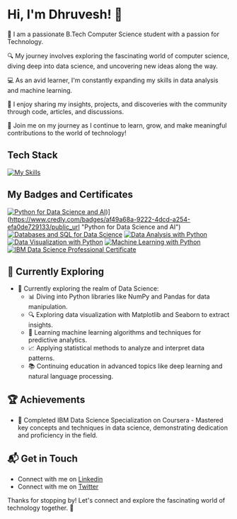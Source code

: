 # Hi, I'm Dhruvesh! 👋

👋 I am a passionate B.Tech Computer Science student with a passion for Technology.

🔍 My journey involves exploring the fascinating world of computer science, diving deep into data science, and uncovering new ideas along the way.

💻 As an avid learner, I'm constantly expanding my skills in data analysis and machine learning.

📝 I enjoy sharing my insights, projects, and discoveries with the community through code, articles, and discussions.

🌱 Join me on my journey as I continue to learn, grow, and make meaningful contributions to the world of technology!

## Tech Stack
[![My Skills](https://skillicons.dev/icons?i=py,r,anaconda)](https://skillicons.dev)

## My Badges and Certificates

<!--START_SECTION:badges-->

[![Python for Data Science and AI](https://images.credly.com/size/680x680/images/0571ab1d-f43b-43d9-9c68-8ebd0ebd61b7/Python_for_Data_Sci_and_AI_Foundational.png)](https://images.credly.com/size/680x680/images/0571ab1d-f43b-43d9-9c68-8ebd0ebd61b7/Python_for_Data_Sci_and_AI_Foundational.png))](https://www.credly.com/badges/af49a68a-9222-4dcd-a254-efa0de729133/public_url "Python for Data Science and AI")
[![Databases and SQL for Data Science](https://images.credly.com/size/680x680/images/594e0ab7-c864-4d9a-9987-3a903ec3f06a/Cognitive_Class_-_DB_and_SQL_for_Data_Sci.png)](https://www.credly.com/badges/dd88b0b3-91c1-44f1-ae63-17fb0f9fd493/public_url "Databases and SQL for Data Science")
[![Data Analysis with Python](https://images.credly.com/size/680x680/images/fa39f4f0-174a-4886-b821-6a37d42b8b3a/Cognitive_Class_-_Data_Analysis_w_Python.png)](https://www.credly.com/badges/f5534a92-d727-458e-b8a9-c9cdeef7013d/public_url "Data Analysis with Python")
[![Data Visualization with Python  ](https://www.credly.com/badges/0d90fc23-3afb-41c3-926a-24e2bad1b770/public_url)](https://www.credly.com/badges/0d90fc23-3afb-41c3-926a-24e2bad1b770/public_urll "Data Visualization with Python")
[![Machine Learning with Python](https://images.credly.com/size/680x680/images/5ae9bf9e-da6e-4cec-82eb-d2b4cfea9751/Machine_Learning_with_Python.png)](https://www.credly.com/badges/db5290da-b975-4552-a12b-f98294d6eb61/public_url "Machine Learning with Python")
[![IBM Data Science Professional Certificate](https://images.credly.com/size/680x680/images/b47e9b58-7f54-4981-b156-5e7d354c8215/Professional_Certificate_-_Data_Science.png)](https://www.credly.com/badges/9fffd1b8-6e5a-41ca-8b64-f74f30ad308b/public_url "IBM Data Science Professional Certificate")

## 🌱 Currently Exploring

- 🚀 Currently exploring the realm of Data Science:
  - 📊 Diving into Python libraries like NumPy and Pandas for data manipulation.
  - 🔍 Exploring data visualization with Matplotlib and Seaborn to extract insights.
  - 🤖 Learning machine learning algorithms and techniques for predictive analytics.
  - 📈 Applying statistical methods to analyze and interpret data patterns.
  - 📚 Continuing education in advanced topics like deep learning and natural language processing.
    
 ## 🏆 Achievements

- 🌟 Completed IBM Data Science Specialization on Coursera - Mastered key concepts and techniques in data science, demonstrating dedication and proficiency in the field.


## 📬 Get in Touch

- Connect with me on [Linkedin](https://www.linkedin.com/in/dhruvesh-bawane)
- Connect with me on [Twitter](https://twitter.com/dhruveshbawane)

Thanks for stopping by! Let's connect and explore the fascinating world of technology together. 🚀



<!--

Here are some ideas to get you started:

- 🔭 I’m currently working on ...
- 🌱 I’m currently learning ...
- 👯 I’m looking to collaborate on ...
- 🤔 I’m looking for help with ...
- 💬 Ask me about ...
- 📫 How to reach me: ...
- 😄 Pronouns: ...
- ⚡ Fun fact: ...
-->

